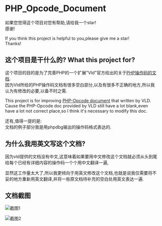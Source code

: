 # PHP_Opcode_Document   
如果您觉得这个项目对您有帮助,请给我一个star!   
感谢!

If you think this project is helpful to you,please give me a star!   
Thanks!    

这个项目是干什么的? What this project for?  
---   
这个项目的目的是为了完善PHP的一个扩展"Vld"官方给出的关于<a href="https://php.uz/manual/en/internals2.opcodes.list.php">PHP操作码的文档</a>.  
因为Vld所给的PHP操作码文档有很多空白部分,以及有很多不正确的地方,所以我认为有修改的必要,以备不时之需.

This project is for improving <a href="https://php.uz/manual/en/internals2.opcodes.list.php">PHP-Opcode document</a> that written by VLD.   
Cause the PHP-Opcode doc provided by VLD still have a lot blank,even have a lot not correct place,so I think it's necessary to modify this doc. 

还有,值得一提的是:   
文档的例子部分我是用phpdbg输出的操作码格式表达的.   

为什么我用英文写这个文档?   
--- 
因为vld提供的文档没有中文,这意味着如果要用中文修改这个文档就必须从头到尾给每个已经有详细内容的操作码一个个用中文翻译一遍,   

显然这工作量太大了,所以我更倾向于用英文修改这个文档,也就是说我仅需要将不妥的地方重新用英文翻译,并将一些原文档待补充的空白处用英文表达一遍.   

文档截图  
---   

![截图1](https://user-images.githubusercontent.com/89259981/150990492-996f2c0c-0f79-46f4-aa27-6fbdc8c54402.png)


![截图2](https://user-images.githubusercontent.com/89259981/150990754-34746e98-fddf-4a8f-9183-4df67fffab1c.png)
